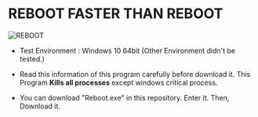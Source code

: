 # REBOOT FASTER THAN REBOOT

![REBOOT](https://user-images.githubusercontent.com/55177359/74583440-7b7e6f00-500a-11ea-9679-e69791d1b1f2.png)

* Test Environment : Windows 10 64bit (Other Environment didn't be tested.)

* Read this information of this program carefully before download it. This Program **Kills all processes** except windows critical process.

* You can download "Reboot.exe" in this repository. Enter it. Then, Download it.